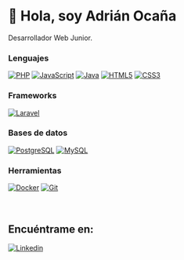 # 👋 Hola, soy Adrián Ocaña

Desarrollador Web Junior.

### Lenguajes
[![PHP](https://img.shields.io/badge/PHP-8892bf?style=for-the-badge&logo=php&logoColor=white&labelColor=101010)]()
[![JavaScript](https://img.shields.io/badge/JavaScript-F7DF1E?style=for-the-badge&logo=javascript&logoColor=white&labelColor=101010)]()
[![Java](https://img.shields.io/badge/Java-0e8ac8?style=for-the-badge&logo=java&logoColor=white&labelColor=101010)]()
[![HTML5](https://img.shields.io/badge/HTML5-e96228?style=for-the-badge&logo=html5&logoColor=white&labelColor=101010)]()
[![CSS3](https://img.shields.io/badge/CSS3-0091d5?style=for-the-badge&logo=css3&logoColor=white&labelColor=101010)]()
<br>

### Frameworks
[![Laravel](https://img.shields.io/badge/Laravel-ff2d20?style=for-the-badge&logo=laravel&logoColor=white&labelColor=101010)]()
<br>

### Bases de datos
[![PostgreSQL](https://img.shields.io/badge/PostgreSQL-336791?style=for-the-badge&logo=postgresql&logoColor=white&labelColor=101010)]()
[![MySQL](https://img.shields.io/badge/MySQL-005e86?style=for-the-badge&logo=mysql&logoColor=white&labelColor=101010)]()
<br>

### Herramientas
[![Docker](https://img.shields.io/badge/Docker-1295c2?style=for-the-badge&logo=docker&logoColor=white&labelColor=101010)]()
[![Git](https://img.shields.io/badge/Git-f05030?style=for-the-badge&logo=git&logoColor=white&labelColor=101010)]()
<br><br><br>



<!--
**ocania/ocania** is a ✨ _special_ ✨ repository because its `README.md` (this file) appears on your GitHub profile.

Here are some ideas to get you started:

- 🔭 I’m currently working on ...
- 🌱 I’m currently learning ...
- 👯 I’m looking to collaborate on ...
- 🤔 I’m looking for help with ...
- 💬 Ask me about ...
- 📫 How to reach me: ...
- 😄 Pronouns: ...
- ⚡ Fun fact: ...
-->

## Encuéntrame en:
[![Linkedin](https://img.shields.io/badge/LinkedIn-0077B5?style=for-the-badge&logo=linkedin&logoColor=white&labelColor=101010)](https://www.linkedin.com/in/adrianocana)

